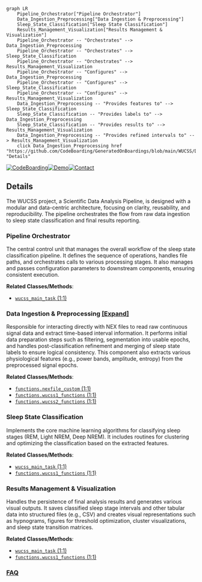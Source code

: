 ```mermaid
graph LR
    Pipeline_Orchestrator["Pipeline Orchestrator"]
    Data_Ingestion_Preprocessing["Data Ingestion & Preprocessing"]
    Sleep_State_Classification["Sleep State Classification"]
    Results_Management_Visualization["Results Management & Visualization"]
    Pipeline_Orchestrator -- "Orchestrates" --> Data_Ingestion_Preprocessing
    Pipeline_Orchestrator -- "Orchestrates" --> Sleep_State_Classification
    Pipeline_Orchestrator -- "Orchestrates" --> Results_Management_Visualization
    Pipeline_Orchestrator -- "Configures" --> Data_Ingestion_Preprocessing
    Pipeline_Orchestrator -- "Configures" --> Sleep_State_Classification
    Pipeline_Orchestrator -- "Configures" --> Results_Management_Visualization
    Data_Ingestion_Preprocessing -- "Provides features to" --> Sleep_State_Classification
    Sleep_State_Classification -- "Provides labels to" --> Data_Ingestion_Preprocessing
    Sleep_State_Classification -- "Provides results to" --> Results_Management_Visualization
    Data_Ingestion_Preprocessing -- "Provides refined intervals to" --> Results_Management_Visualization
    click Data_Ingestion_Preprocessing href "https://github.com/CodeBoarding/GeneratedOnBoardings/blob/main/WUCSS/Data_Ingestion_Preprocessing.md" "Details"
```

[![CodeBoarding](https://img.shields.io/badge/Generated%20by-CodeBoarding-9cf?style=flat-square)](https://github.com/CodeBoarding/GeneratedOnBoardings)[![Demo](https://img.shields.io/badge/Try%20our-Demo-blue?style=flat-square)](https://www.codeboarding.org/demo)[![Contact](https://img.shields.io/badge/Contact%20us%20-%20contact@codeboarding.org-lightgrey?style=flat-square)](mailto:contact@codeboarding.org)

## Details

The WUCSS project, a Scientific Data Analysis Pipeline, is designed with a modular and data-centric architecture, focusing on clarity, reusability, and reproducibility. The pipeline orchestrates the flow from raw data ingestion to sleep state classification and final results reporting.

### Pipeline Orchestrator
The central control unit that manages the overall workflow of the sleep state classification pipeline. It defines the sequence of operations, handles file paths, and orchestrates calls to various processing stages. It also manages and passes configuration parameters to downstream components, ensuring consistent execution.


**Related Classes/Methods**:

- <a href="https://github.com/Roche/WUCSS/blob/main/wucss_main_task.py#L1-L1" target="_blank" rel="noopener noreferrer">`wucss_main_task` (1:1)</a>


### Data Ingestion & Preprocessing [[Expand]](./Data_Ingestion_Preprocessing.md)
Responsible for interacting directly with NEX files to read raw continuous signal data and extract time-based interval information. It performs initial data preparation steps such as filtering, segmentation into usable epochs, and handles post-classification refinement and merging of sleep state labels to ensure logical consistency. This component also extracts various physiological features (e.g., power bands, amplitude, entropy) from the preprocessed signal epochs.


**Related Classes/Methods**:

- <a href="https://github.com/Roche/WUCSS/blob/main/functions/nexfile_custom.py#L1-L1" target="_blank" rel="noopener noreferrer">`functions.nexfile_custom` (1:1)</a>
- <a href="https://github.com/Roche/WUCSS/blob/main/functions/wucss1_functions.py#L1-L1" target="_blank" rel="noopener noreferrer">`functions.wucss1_functions` (1:1)</a>
- <a href="https://github.com/Roche/WUCSS/blob/main/functions/wucss2_functions.py#L1-L1" target="_blank" rel="noopener noreferrer">`functions.wucss2_functions` (1:1)</a>


### Sleep State Classification
Implements the core machine learning algorithms for classifying sleep stages (REM, Light NREM, Deep NREM). It includes routines for clustering and optimizing the classification based on the extracted features.


**Related Classes/Methods**:

- <a href="https://github.com/Roche/WUCSS/blob/main/wucss_main_task.py#L1-L1" target="_blank" rel="noopener noreferrer">`wucss_main_task` (1:1)</a>
- <a href="https://github.com/Roche/WUCSS/blob/main/functions/wucss1_functions.py#L1-L1" target="_blank" rel="noopener noreferrer">`functions.wucss1_functions` (1:1)</a>


### Results Management & Visualization
Handles the persistence of final analysis results and generates various visual outputs. It saves classified sleep stage intervals and other tabular data into structured files (e.g., CSV) and creates visual representations such as hypnograms, figures for threshold optimization, cluster visualizations, and sleep state transition matrices.


**Related Classes/Methods**:

- <a href="https://github.com/Roche/WUCSS/blob/main/wucss_main_task.py#L1-L1" target="_blank" rel="noopener noreferrer">`wucss_main_task` (1:1)</a>
- <a href="https://github.com/Roche/WUCSS/blob/main/functions/wucss1_functions.py#L1-L1" target="_blank" rel="noopener noreferrer">`functions.wucss1_functions` (1:1)</a>




### [FAQ](https://github.com/CodeBoarding/GeneratedOnBoardings/tree/main?tab=readme-ov-file#faq)